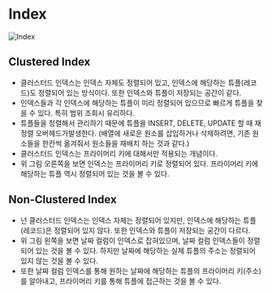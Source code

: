 # Index

![Index](https://camo.githubusercontent.com/ed28acb9406a339ec9730a55eda869eefefb3987bfea4892afcb97fe70fa3cab/68747470733a2f2f6a756a7562656261742e6769746875622e696f2f6173736574732f696d616765732f323032302d31302d30392d31322d34322d34312e706e67 "부가설명")

## Clustered Index

- 클러스터드 인덱스는 인덱스 자체도 정렬되어 있고, 인덱스에 해당하는 튜플(레코드)도 정렬되어 있는 방식이다. 또한 인덱스와 튜플이 저장되는 공간이 같다.
- 인덱스들과 각 인덱스에 해당하는 튜플이 미리 정렬되어 있으므로 빠르게 튜플을 찾을 수 있다. 특히 범위 조회시 유리하다.
- 튜플들을 정렬해서 관리하기 때문에 튜플을 INSERT, DELETE, UPDATE 할 때 재정렬 오버헤드가발생한다. (배열에 새로운 원소를 삽입하거나 삭제하려면, 기존 원소들을 한칸씩 옮겨줘서 원소들을 재배치 하는 것과 같다.)
- 클러스터드 인덱스는 프라이머리 키에 대해서만 적용되는 개념이다.
- 위 그림 오른쪽을 보면 인덱스는 프라이머리 키로 정렬되어 있다. 프라이머리 키에 해당하는 튜플 역시 정렬되어 있는 것을 볼 수 있다.

## Non-Clustered Index

- 넌 클러스터드 인덱스는 인덱스 자체는 정렬되어 있지만, 인덱스에 해당하는 튜플(레코드)은 정렬되어 있지 않다. 또한 인덱스와 튜플이 저장되는 공간이 다르다.
- 위 그림 왼쪽을 보면 날짜 컬럼이 인덱스로 잡혀있으며, 날짜 컬럼 인덱스들이 정렬되어 있는 것을 볼 수 있다. 하지만 날짜에 해당하는 실제 튜플의 주소는 정렬되어 있지 않는 것을 볼 수 있다.
- 또한 날짜 컬럼 인덱스를 통해 원하는 날짜에 해당하는 튜플의 프라이머리 키(주소)를 알아내고, 프라이머리 키를 통해 튜플에 접근하는 것을 볼 수 있다.
